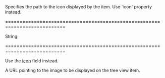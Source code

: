 <!--**
/*-------------------------------------------
    Auto-generated file. Do not modify.
-------------------------------------------

**-->
<!--d-->Specifies the path to the icon displayed by the item.<!--/d-->
<!--dep-->Use 'icon' property instead.<!--/dep-->
===========================================================================
<!--type-->String<!--/type-->
===========================================================================

<!--deprecated-->
Use the [icon]({basewidgetpath}/Default_Item_Template/#icon) field instead.
<!--/deprecated-->

<!--shortDescription-->
A URL pointing to the image to be displayed on the tree view item.
<!--/shortDescription-->

<!--fullDescription-->

<!--/fullDescription-->